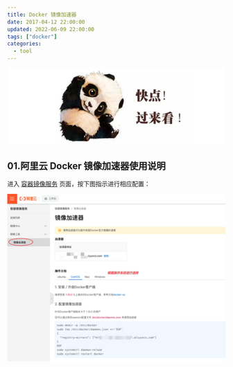 ```yaml
---
title: Docker 镜像加速器
date: 2017-04-12 22:00:00
updated: 2022-06-09 22:00:00
tags: ["docker"]
categories:
  - tool
---
```


![](https://raw.githubusercontent.com/zhoulii/figure-bed/main/fig/panda-banner-1.png)

<!-- more -->

## 01.阿里云 Docker 镜像加速器使用说明

进入 [容器镜像服务](https://cr.console.aliyun.com/cn-hangzhou/instances/mirrors) 页面，按下图指示进行相应配置：

![](https://raw.githubusercontent.com/zhoulii/figure-bed/main/fig/aliyun_docker_mirror_accelerate.png)


